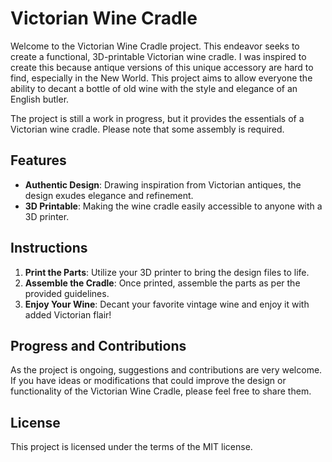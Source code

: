 # Victorian Wine Cradle

Welcome to the Victorian Wine Cradle project. This endeavor seeks to create a functional, 3D-printable Victorian wine
cradle. I was inspired to create this because antique versions of this unique accessory are hard to find, especially in
the New World. This project aims to allow everyone the ability to decant a bottle of old wine with the style and
elegance of an English butler.

The project is still a work in progress, but it provides the essentials of a Victorian wine cradle. Please note that
some assembly is required.

## Features

-   **Authentic Design**: Drawing inspiration from Victorian antiques, the design exudes elegance and refinement.
-   **3D Printable**: Making the wine cradle easily accessible to anyone with a 3D printer.

## Instructions

1. **Print the Parts**: Utilize your 3D printer to bring the design files to life.
2. **Assemble the Cradle**: Once printed, assemble the parts as per the provided guidelines.
3. **Enjoy Your Wine**: Decant your favorite vintage wine and enjoy it with added Victorian flair!

## Progress and Contributions

As the project is ongoing, suggestions and contributions are very welcome. If you have ideas or modifications that could
improve the design or functionality of the Victorian Wine Cradle, please feel free to share them.

## License

This project is licensed under the terms of the MIT license.
